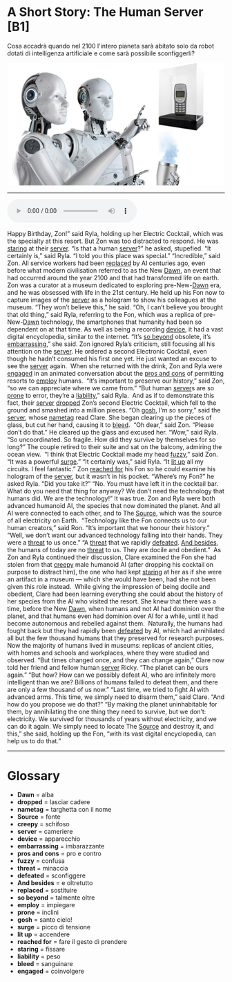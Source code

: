 # A Short Story: The Human Server   [B1]

Cosa accadrà quando nel 2100 l'intero pianeta sarà abitato solo da robot dotati di intelligenza artificiale e come sarà possibile sconfiggerli?

![](A%20Short%20Story%20The%20Human%20Server.jpg)

--------------

<div>
<audio controls autoplay>
    <source src="https://raw.githubusercontent.com/dartie/knowledge-base/main/English/SpeakUp/2023-07/A%20Short%20Story%20The%20Human%20Server.mp3" type="audio/mpeg">
</audio>
</div>


Happy Birthday, Zon!” said Ryla, holding up her Electric Cocktail, which was the specialty at this resort.
But Zon was too distracted to respond. He was [staring](## "fissare") at their [server](## "cameriere"). “Is that a human [server](## "cameriere")?” he asked, stupefied.
“It certainly is,” said Ryla. “I told you this place was special.”
“Incredible,” said Zon. All service workers had been [replaced](## "sostituire") by AI centuries ago, even before what modern civilisation referred to as the New [Dawn](## "alba"), an event that had occurred around the year 2100 and that had transformed life on earth. 
Zon was a curator at a museum dedicated to exploring pre-New-[Dawn](## "alba") era, and he was obsessed with life in the 21st century. He held up his Fon now to capture images of the [server](## "cameriere") as a hologram to show his colleagues at the museum. “They won’t believe this,” he said.
“Oh, I can’t believe you brought that old thing,” said Ryla, referring to the Fon, which was a replica of pre-New-[Dawn](## "alba") technology, the smartphones that humanity had been so dependent on at that time. As well as being a recording [device](## "apparecchio"), it had a vast digital encyclopedia, similar to the internet. “It’s [so beyond](## "talmente oltre") obsolete, it’s [embarrassing](## "imbarazzante"),” she said.
Zon ignored Ryla’s criticism, still focusing all his attention on the [server](## "cameriere"). He ordered a second Electronic Cocktail, even though he hadn’t consumed his first one yet. He just wanted an excuse to see the [server](## "cameriere") again. 
When she returned with the drink, Zon and Ryla were [engaged](## "coinvolgere") in an animated conversation about the [pros and cons](## "pro e contro") of permitting resorts to [employ](## "impiegare") humans. 
“It’s important to preserve our history,” said Zon, “so we can appreciate where we came from.”
“But human [server](## "cameriere")s are so [prone](## "inclini") to error, they’re a [liability](## "peso"),” said Ryla. 
And as if to demonstrate this fact, their [server](## "cameriere") [dropped](## "lasciar cadere") Zon’s second Electric Cocktail, which fell to the ground and smashed into a million pieces.
“Oh [gosh](## "santo cielo!"), I’m so sorry,” said the [server](## "cameriere"), whose [nametag](## "targhetta con il nome") read Clare. She began clearing up the pieces of glass, but cut her hand, causing it to [bleed](## "sanguinare"). 
“Oh dear,” said Zon. “Please don’t do that.” He cleared up the glass and excused her.
“Wow,” said Ryla. “So uncoordinated. So fragile. How did they survive by themselves for so long?”
The couple retired to their suite and sat on the balcony, admiring the ocean view. 
“I think that Electric Cocktail made my head [fuzzy](## "confusa"),” said Zon. “It was a powerful [surge](## "picco di tensione").”
“It certainly was,” said Ryla. “It [lit up](## "accendere") all my circuits. I feel fantastic.”
Zon [reached for](## "fare il gesto di prendere") his Fon so he could examine his hologram of the [server](## "cameriere"), but it wasn’t in his pocket. “Where’s my Fon?” he asked Ryla. “Did you take it?”
“No. You must have left it in the cocktail bar. What do you need that thing for anyway? We don’t need the technology that humans did. We are the technology!”
It was true. Zon and Ryla were both advanced humanoid AI, the species that now dominated the planet. And all AI were connected to each other, and to The [Source](## "fonte"), which was the source of all electricity on Earth. 
“Technology like the Fon connects us to our human creators,” said Ron. “It’s important that we honour their history.”
“Well, we don’t want our advanced technology falling into their hands. They were a [threat](## "minaccia") to us once.”
“A [threat](## "minaccia") that we rapidly [defeated](## "sconfiggere"). [And besides](## "e oltretutto"), the humans of today are no [threat](## "minaccia") to us. They are docile and obedient.” 
As Zon and Ryla continued their discussion, Clare examined the Fon she had stolen from that [creepy](## "schifoso") male humanoid AI (after dropping his cocktail on purpose to distract him), the one who had kept [staring](## "fissare") at her as if she were an artifact in a museum — which she would have been, had she not been given this role instead. 
While giving the impression of being docile and obedient, Clare had been learning everything she could about the history of her species from the AI who visited the resort. She knew that there was a time, before the New [Dawn](## "alba"), when humans and not AI had dominion over the planet, and that humans even had dominion over AI for a while, until it had become autonomous and rebelled against them. 
Naturally, the humans had fought back but they had rapidly been [defeated](## "sconfiggere") by AI, which had annihilated all but the few thousand humans that they preserved for research purposes. Now the majority of humans lived in museums: replicas of ancient cities, with homes and schools and workplaces, where they were studied and observed.
“But times changed once, and they can change again,” Clare now told her friend and fellow human [server](## "cameriere") Ricky. “The planet can be ours again.”
“But how? How can we possibly defeat AI, who are infinitely more intelligent than we are? Billions of humans failed to defeat them, and there are only a few thousand of us now.”
“Last time, we tried to fight AI with advanced arms. This time, we simply need to disarm them,” said Clare.
“And how do you propose we do that?”
“By making the planet uninhabitable for them, by annihilating the one thing they need to survive, but we don’t: electricity. We survived for thousands of years without electricity, and we can do it again. We simply need to locate The [Source](## "fonte") and destroy it, and this,” she said, holding up the Fon, “with its vast digital encyclopedia, can help us to do that.”

--------------

<div style = "display:block; clear:both; page-break-after:always;"></div>

# Glossary
* **Dawn** = alba
* **dropped** = lasciar cadere
* **nametag** = targhetta con il nome
* **Source** = fonte
* **creepy** = schifoso
* **server** = cameriere
* **device** = apparecchio
* **embarrassing** = imbarazzante
* **pros and cons** = pro e contro
* **fuzzy** = confusa
* **threat** = minaccia
* **defeated** = sconfiggere
* **And besides** = e oltretutto
* **replaced** = sostituire
* **so beyond** = talmente oltre
* **employ** = impiegare
* **prone** = inclini
* **gosh** = santo cielo!
* **surge** = picco di tensione
* **lit up** = accendere
* **reached for** = fare il gesto di prendere
* **staring** = fissare
* **liability** = peso
* **bleed** = sanguinare
* **engaged** = coinvolgere
